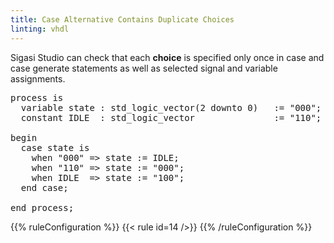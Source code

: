 ```yaml
---
title: Case Alternative Contains Duplicate Choices
linting: vhdl
---
```


Sigasi Studio can check that each **choice** is specified only once in case and case generate statements as well as selected signal and variable assignments.

<pre>
process is
  variable state : std_logic_vector(2 downto 0)   := "000";
  constant IDLE  : std_logic_vector               := "110";

begin
  case state is
    when "000" => state := IDLE; 
    when "110" => state := "000";
    when <span class="error">IDLE</span>  => state := "100";
  end case;

end process;
</pre>

{{% ruleConfiguration %}}
{{< rule id=14 />}}
{{% /ruleConfiguration %}}
